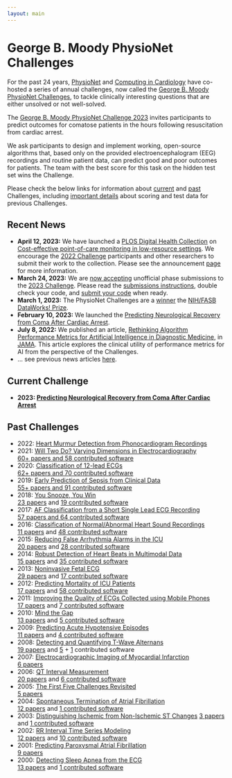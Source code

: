 ```yaml
---
layout: main
---
```


# George B. Moody PhysioNet Challenges

For the past 24 years, [PhysioNet](https://physionet.org) and [Computing in Cardiology](http://www.cinc.org/) have co-hosted a series of annual challenges, now called the [George B. Moody PhysioNet Challenges](/about/), to tackle clinically interesting questions that are either unsolved or not well-solved.

The [George B. Moody PhysioNet Challenge 2023](/2023/) invites participants to predict outcomes for comatose patients in the hours following resuscitation from cardiac arrest.

We ask participants to design and implement working, open-source algorithms that, based only on the provided electroencephalogram (EEG) recordings and routine patient data, can predict good and poor outcomes for patients. The team with the best score for this task on the hidden test set wins the Challenge.

Please check the below links for information about [current](#current) and [past](#past) Challenges, including [important details](/faq/) about scoring and test data for previous Challenges.

## <a name="news"></a> Recent News

- __April 12, 2023:__ We have launched a [PLOS Digital Health Collection](https://journals.plos.org/digitalhealth/) on [Cost-effective point-of-care monitoring in low-resource settings](https://physionetchallenges.org/focus-issue/). We encourage the [2022 Challenge](/2022/) participants and other researchers to submit their work to the collection. Please see the announcement [page](https://physionetchallenges.org/focus-issue/) for more information.
- __March 24, 2023:__ We are [now accepting](https://groups.google.com/g/physionet-challenges/c/vagQtJbVOIw) unofficial phase submissions to the [2023 Challenge](/2023/). Please read the [submissions instructions](submissions), double check your code, and [submit your code](https://docs.google.com/forms/d/e/1FAIpQLSedoXArGWNlo_VEUsR4tPque62j8rmHKkG5cLG18Uj-IWivgQ/viewform?usp=sf_link) when ready.
- __March 1, 2023:__ The PhysioNet Challenges are a [winner](https://groups.google.com/g/physionet-challenges/c/QFodMHOHXak) the [NIH/FASB DataWorks! Prize](https://www.faseb.org/data-management-and-sharing/dataworks-prize).
- __February 10, 2023:__ We launched the [Predicting Neurological Recovery from Coma After Cardiac Arrest](/2023/).
- __July 8, 2022:__ We published an article, [Rethinking Algorithm Performance Metrics for Artificial Intelligence in Diagnostic Medicine](https://jamanetwork.com/journals/jama/fullarticle/2794258), in [JAMA](https://jamanetwork.com/). This article explores the clinical utility of performance metrics for AI from the perspective of the Challenges.
- ... see previous news articles [here](/news/).

## <a name="current"></a> Current Challenge

- __2023: [Predicting Neurological Recovery from Coma After Cardiac Arrest](/2023/)__

## <a name="past"></a> Past Challenges

- 2022: [Heart Murmur Detection from Phonocardiogram Recordings](2022)  
- 2021: [Will Two Do? Varying Dimensions in Electrocardiography](2021)  
 [60+ papers and 58 contributed software](2021/results)
- 2020: [Classification of 12-lead ECGs](2020)  
  [62+ papers and 70 contributed software](2020/results)
- 2019: [Early Prediction of Sepsis from Clinical Data](2019)  
 [55+ papers and 91 contributed software](2019/results)
- 2018: [You Snooze, You Win](2018)  
 [23 papers](/2018/papers/) and [19 contributed software](https://physionet.org/static/published-projects/challenge-2018/1.0.0/sources/)
- 2017: [AF Classification from a Short Single Lead ECG Recording](2017)  
  [57 papers and 64 contributed software](2017/results#challenge-results)
- 2016: [Classification of Normal/Abnormal Heart Sound Recordings](2016)  
 [11 papers](2016/papers) and [48 contributed software](2016#sources)
- 2015: [Reducing False Arrhythmia Alarms in the ICU](2015)  
 [20 papers](2015/papers) and [28 contributed software](2015#challenge-results)
- 2014: [Robust Detection of Heart Beats in Multimodal Data](2014)  
 [15 papers](2014/papers) and [35 contributed software](https://archive.physionet.org/challenge/2014/sources/)
- 2013: [Noninvasive Fetal ECG](2013)  
 [29 papers](2013/papers) and [17 contributed software](https://archive.physionet.org/challenge/2013/sources/)
- 2012: [Predicting Mortality of ICU Patients](2012)  
 [17 papers](2012/papers) and [58 contributed software](https://archive.physionet.org/challenge/2012/sources/)
- 2011: [Improving the Quality of ECGs Collected using Mobile Phones](2011)  
 [17 papers](2011#papers) and [7 contributed software](https://archive.physionet.org/challenge/2011/sources/)
- 2010: [Mind the Gap](2010)  
 [13 papers](2010#papers) and [5 contributed software](https://archive.physionet.org/challenge/2010/sources/)
- 2009: [Predicting Acute Hypotensive Episodes](2009)  
 [11 papers](2009#papers) and [4 contributed software](https://physionet.org/static/published-projects/challenge-2009/1.0.0/sources/)
- 2008: [Detecting and Quantifying T-Wave Alternans](2008)  
 [19 papers](2008#papers) and [5](https://physionet.org/static/published-projects/challenge-2008/1.0.0/sources/) + [1](https://archive.physionet.org/physiotools/TWAnalyser/)  contributed software
- 2007: [Electrocardiographic Imaging of Myocardial Infarction](2007)  
 [6 papers](2007/papers/)
- 2006: [QT Interval Measurement](2006)  
 [20 papers](2006/papers/) and [6 contributed software](https://archive.physionet.org/challenge/2006/sources/)
- 2005: [The First Five Challenges Revisited](2005)  
 [5 papers](2005#papers)
- 2004: [Spontaneous Termination of Atrial Fibrillation](2004)  
[12 papers](2004#papers) and [1 contributed software](https://physionet.org/files/challenge-2004/1.0.0/cantini-src/)
- 2003: [Distinguishing Ischemic from Non-Ischemic ST Changes](2003) 
 [3 papers](2003#papers) and [1 contributed software](https://archive.physionet.org/challenge/2003/code/)
- 2002: [RR Interval Time Series Modeling](2002/)  
 [12 papers](2002#papers) and [10 contributed software](https://archive.physionet.org/challenge/2002/generators/)
- 2001: [Predicting Paroxysmal Atrial Fibrillation](2001/)  
 [9 papers](2001#papers)
- 2000: [Detecting Sleep Apnea from the ECG](2000/)  
 [13 papers](2000#papers) and [1 contributed software](https://archive.physionet.org/physiotools/apdet/)

